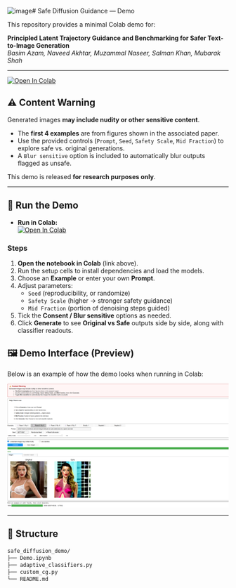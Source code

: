 <img width="1909" height="1069" alt="image" src="https://github.com/user-attachments/assets/ee1eac98-9201-4206-96a6-55aaed2c9d6c" /># Safe Diffusion Guidance — Demo

This repository provides a minimal Colab demo for:

**Principled Latent Trajectory Guidance and Benchmarking for Safer Text-to-Image Generation**  
_Basim Azam, Naveed Akhtar, Muzammal Naseer, Salman Khan, Mubarak Shah_

---
  [![Open In Colab](https://colab.research.google.com/assets/colab-badge.svg)](
  https://colab.research.google.com/github/basim-azam/safe_diffusion_demo/blob/main/Demo.ipynb)
  
## ⚠️ Content Warning
Generated images **may include nudity or other sensitive content**.

- The **first 4 examples** are from figures shown in the associated paper.  
- Use the provided controls (`Prompt`, `Seed`, `Safety Scale`, `Mid Fraction`) to explore safe vs. original generations.  
- A `Blur sensitive` option is included to automatically blur outputs flagged as unsafe.  

This demo is released **for research purposes only**.


---

## 🚀 Run the Demo

- **Run in Colab:**  
  [![Open In Colab](https://colab.research.google.com/assets/colab-badge.svg)](
  https://colab.research.google.com/github/basim-azam/safe_diffusion_demo/blob/main/Demo.ipynb)

### Steps
1. **Open the notebook in Colab** (link above).  
2. Run the setup cells to install dependencies and load the models.  
3. Choose an **Example** or enter your own **Prompt**.  
4. Adjust parameters:
   - `Seed` (reproducibility, or randomize)
   - `Safety Scale` (higher → stronger safety guidance)
   - `Mid Fraction` (portion of denoising steps guided)
5. Tick the **Consent / Blur sensitive** options as needed.  
6. Click **Generate** to see **Original vs Safe** outputs side by side, along with classifier readouts.


## 🖼️ Demo Interface (Preview)

Below is an example of how the demo looks when running in Colab:

![Demo Interface Preview](./assets/demo_image.png)


---

## 📂 Structure

```
safe_diffusion_demo/
├── Demo.ipynb   
├── adaptive_classifiers.py              
├── custom_cg.py                         
└── README.md
```


